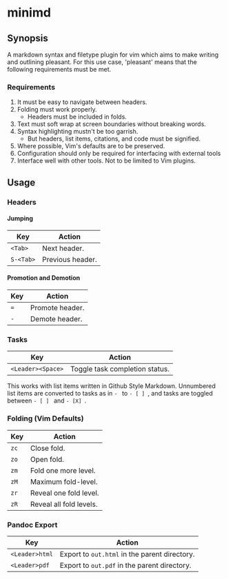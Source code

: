 minimd
=======

Synopsis
---------
A markdown syntax and filetype plugin for vim which aims to make writing and outlining pleasant.  For this use case, 'pleasant' means that the following requirements must be met.

### Requirements
1. It must be easy to navigate between headers.
2. Folding must work properly. 
    - Headers must be included in folds.
3. Text must soft wrap at screen boundaries without breaking words.
4. Syntax highlighting mustn't be too garrish.
    - But headers, list items, citations, and code must be signified.
5. Where possible, Vim's defaults are to be preserved.
6. Configuration should only be required for interfacing with external tools
7. Interface well with other tools.  Not to be limited to Vim plugins.

Usage
-----

### Headers
#### Jumping
| Key        | Action           |
| ---------- | -----------------|
| `<Tab>`    | Next header.     |
| `S-<Tab>`  | Previous header. |

#### Promotion and Demotion
| Key |  Action         |
| --- | ----------------|
| `=` | Promote header. |
| `-` | Demote header.  |


### Tasks
| Key               |  Action                        |
| ------------------| ------------------------------ |
| `<Leader><Space>` | Toggle task completion status. |

This works with list items written in Github Style Markdown.  Unnumbered list items are converted to tasks as in `- ` to `- [ ] `, and tasks are toggled between `- [ ] ` and `- [X] `.

### Folding (Vim Defaults)
| Key     |       Action                  |
| ------- | ----------------------------- |
| `zc`    |       Close fold.             |
| `zo`    |       Open fold.              |
| `zm`    |       Fold one more level.    |
| `zM`    |       Maximum fold-level.     |
| `zr`    |       Reveal one fold level.  |
| `zR`    |       Reveal all fold levels. |

### Pandoc Export
| Key            | Action                                        |
| -------------- | --------------------------------------------- |
| `<Leader>html` | Export to `out.html` in the parent directory. |
| `<Leader>pdf`  | Export to `out.pdf` in the parent directory.  |
